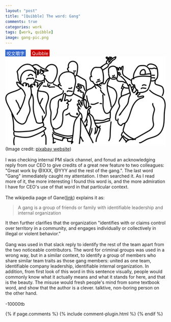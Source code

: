```yaml
---
layout: "post"
title: "[Quibble] The word: Gang"
comments: true
categories: work
tags: [work, quibble]
image: gang-pic.png
---
```

<span style="background-color:rgba(51, 102, 204,1); color:white; padding:3px 4px;">咬文嚼字</span>&nbsp;&nbsp;&nbsp;
<span style="background-color:rgba(204, 0, 0,1); color:white; padding:3px 4px;">Quibble</span>
<br/>
![gang pic](/images/gang-pic.png)
(Image credit: <a href="https://pixabay.com/en/gang-people-young-street-graffiti-2831259/">pixabay website</a>)
<br/>
<br/>
I was checking internal PM slack channel, and fonud an acknowledging reply from our CEO to give credits of a great new feature to two colleagues: 
"Great work by @XXX, @YYY and the rest of the gang.". The last word "Gang" immediately caught my attentation. I then searched it. As I read more of it, the more interesting I found this word is, and the more admiration I have for CEO's use of that word in that particular context.<br/>
<br/>
The wikipedia page of Gane(<a href="https://en.wikipedia.org/wiki/Gang">link</a>) explains it as:<br/>

>A gang is a group of friends or family with identifiable leadership and internal organization

It then further clarifies that the organization "identifies with or claims control over territory in a community, and engages individually or collectively in illegal or violent behavior."<br/>
<br/>
Gang was used in that slack reply to identify the rest of the team apart from the two noticeable contributors. The word for criminal groups was used in a wrong way, but in a similar context, to identify a group of members who share similar team traits as those gang members: united as one team, identifiable company leadership, identifiable internal organization. In addition, from first look of this word in this sentence visually, people would commonly know what it actually means and what it stands for here, and that is the beauty. The misuse would fresh people's mind from some textbook word, and show that the author is a clever. talktive, non-boring person on the other hand. <br/>
<br/>
-10000tb

{% if page.comments %} 
{% include comment-plugin.html %}
{% endif %}
